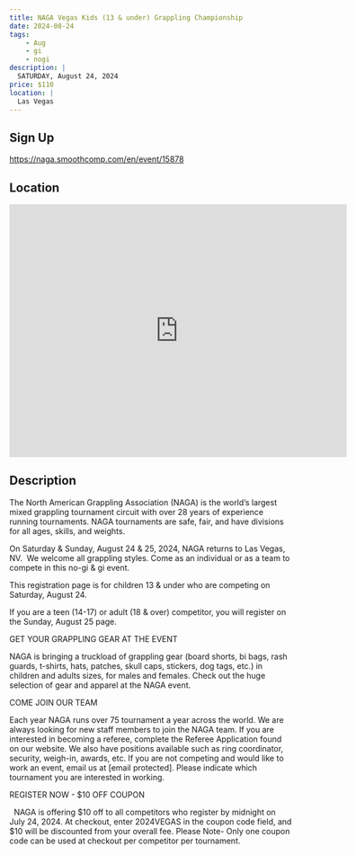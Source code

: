 ```yaml
---
title: NAGA Vegas Kids (13 & under) Grappling Championship
date: 2024-08-24
tags:
    - Aug
    - gi 
    - nogi 
description: |
  SATURDAY, August 24, 2024
price: $110
location: |
  Las Vegas
---
```

## Sign Up
https://naga.smoothcomp.com/en/event/15878

## Location
<iframe src="https://www.google.com/maps/embed?pb=!1m18!1m12!1m3!1d12345.6789!2d-115.1764102!3d36.1397077!2m3!1f0!2f0!3f0!3m2!1i1024!2i768!4f13.1!3m3!1m2!1s0x0%3A0x0!2z36.1397077!5e0!3m2!1sen!2sus!4v1234567890" width="600" height="450" style="border:0;" allowfullscreen="" loading="lazy"></iframe>

## Description
The North American Grappling Association (NAGA) is the world’s largest mixed grappling tournament circuit with over 28 years of experience running tournaments. NAGA tournaments are safe, fair, and have divisions for all ages, skills, and weights.


On Saturday & Sunday, August 24 & 25, 2024, NAGA returns to Las Vegas, NV.  We welcome all grappling styles. Come as an individual or as a team to compete in this no-gi & gi event.


This registration page is for children 13 & under who are competing on Saturday, August 24.


If you are a teen (14-17) or adult (18 & over) competitor, you will register on the Sunday, August 25 page.


GET YOUR GRAPPLING GEAR AT THE EVENT


NAGA is bringing a truckload of grappling gear (board shorts, bi bags, rash guards, t-shirts, hats, patches, skull caps, stickers, dog tags, etc.) in children and adults sizes, for males and females. Check out the huge selection of gear and apparel at the NAGA event.  


COME JOIN OUR TEAM


Each year NAGA runs over 75 tournament a year across the world. We are always looking for new staff members to join the NAGA team. If you are interested in becoming a referee, complete the Referee Application found on our website. We also have positions available such as ring coordinator, security, weigh-in, awards, etc. If you are not competing and would like to work an event, email us at [email protected]. Please indicate which tournament you are interested in working.    


REGISTER NOW - $10 OFF COUPON


  NAGA is offering $10 off to all competitors who register by midnight on July 24, 2024. At checkout, enter 2024VEGAS in the coupon code field, and $10 will be discounted from your overall fee. Please Note- Only one coupon code can be used at checkout per competitor per tournament.